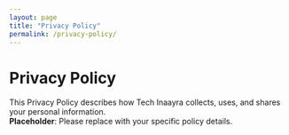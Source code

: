 ```yaml
---
layout: page
title: "Privacy Policy"
permalink: /privacy-policy/
---
```


# Privacy Policy

This Privacy Policy describes how Tech Inaayra collects, uses, and shares your personal information.  
**Placeholder**: Please replace with your specific policy details.

